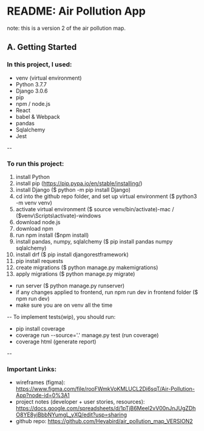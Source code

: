# README: Air Pollution App

note: this is a version 2 of the air pollution map.

## A. Getting Started
### In this project, I used:
* venv (virtual environment)
* Python 3.7.7
* Django 3.0.6
* pip
* npm / node.js
* React
* babel & Webpack
* pandas
* Sqlalchemy
* Jest

-- 
### To run this project:
1. install Python 
2. install pip (https://pip.pypa.io/en/stable/installing/)
2. install Django ($ python -m pip install Django)
3. cd into the github repo folder, and set up virtual environment ($ python3 -m venv venv)
4. activate virtual environment ($ source venv/bin/activate)-mac / ($venv\Scripts\activate)-windows
5. download node.js
6. download npm
6. run npm install ($npm install)
7. install pandas, numpy, sqlalchemy ($ pip install pandas numpy sqlalchemy)
8. install drf ($ pip install djangorestframework)
9. pip install requests 
9. create migrations ($ python manage.py makemigrations)
10. apply migrations ($ python manage.py migrate)
* run server ($ python manage.py runserver)
* if any changes applied to frontend, run npm run dev in frontend folder ($ npm run dev)
* make sure you are on venv all the time

--
To implement tests(wip), you should run:
* pip install coverage
* coverage run --source='.' manage.py test (run coverage)
* coverage html (generate report)

--
### Important Links: 
* wireframes (figma): https://www.figma.com/file/rooFWmkVoKMLUCL2Di6sqT/Air-Pollution-App?node-id=0%3A1
* project notes (developer + user stories, resources): https://docs.google.com/spreadsheets/d/1pTjB6Meel2vV00nJnJUgZDhO8YE8yjBbbNYumgL_yXQ/edit?usp=sharing
* github repo: https://github.com/Heyabird/air_pollution_map_VERSION2


